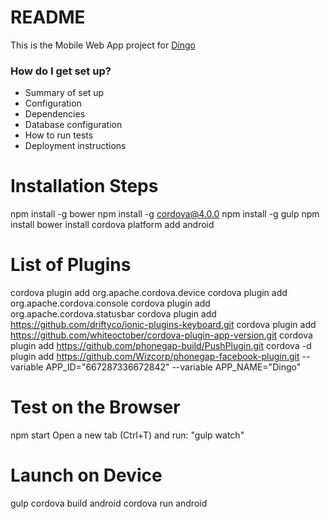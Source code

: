 # README #

This is the Mobile Web App project for [Dingo](http://dingoapp.co.uk)

### How do I get set up? ###

* Summary of set up
* Configuration
* Dependencies
* Database configuration
* How to run tests
* Deployment instructions


Installation Steps
================

npm install -g bower
npm install -g cordova@4.0.0
npm install -g gulp
npm install
bower install
cordova platform add android

List of Plugins
================

cordova plugin add org.apache.cordova.device
cordova plugin add org.apache.cordova.console
cordova plugin add org.apache.cordova.statusbar
cordova plugin add https://github.com/driftyco/ionic-plugins-keyboard.git
cordova plugin add https://github.com/whiteoctober/cordova-plugin-app-version.git
cordova plugin add https://github.com/phonegap-build/PushPlugin.git
cordova -d plugin add https://github.com/Wizcorp/phonegap-facebook-plugin.git --variable APP_ID="667287336672842" --variable APP_NAME="Dingo"

Test on the Browser
====================

npm start
Open a new tab (Ctrl+T) and run: "gulp watch"

Launch on Device
=================

gulp
cordova build android
cordova run android
